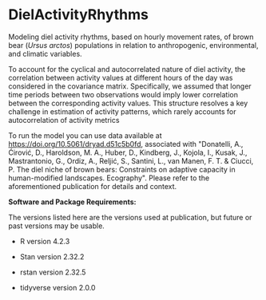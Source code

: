 # DielActivityRhythms
Modeling diel activity rhythms, based on hourly movement rates, of brown bear (*Ursus arctos*) populations in relation to anthropogenic, environmental, and climatic variables.

To account for the cyclical and autocorrelated nature of diel activity, the correlation between activity values at different hours of the day was considered in the covariance matrix. Specifically, we assumed that longer time periods between two observations would imply lower correlation between the corresponding activity values. This structure resolves a key challenge in estimation of activity patterns, which rarely accounts for autocorrelation of activity metrics 

To run the model you can use data available at https://doi.org/10.5061/dryad.d51c5b0fd, associated with "Donatelli, A., Ćirović, D., Haroldson, M. A., Huber, D., Kindberg, J., Kojola, I., Kusak, J., Mastrantonio, G., Ordiz, A., Reljić, S., Santini, L., van Manen, F. T. & Ciucci, P. The diel niche of brown bears: Constraints on adaptive capacity in human-modified landscapes. Ecography". Please refer to the aforementioned publication for details and context.

**Software and Package Requirements:**

The versions listed here are the versions used at publication, but future or past versions may be usable.

- R version 4.2.3

- Stan version 2.32.2

- rstan version 2.32.5

- tidyverse version 2.0.0
